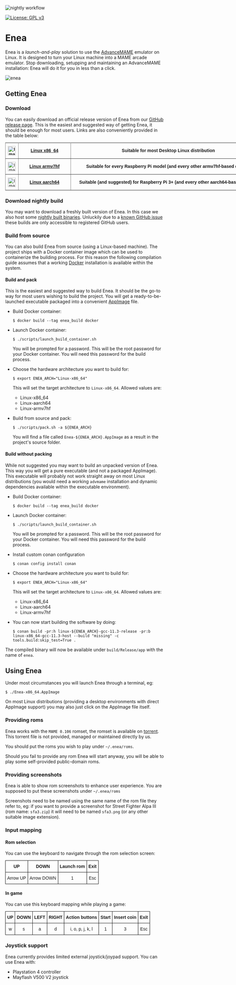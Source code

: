 ![nightly workflow](https://github.com/Slashcash/enea/actions/workflows/build-nightly.yml/badge.svg?branch=main)

[![License: GPL v3](https://img.shields.io/badge/License-GPLv3-blue.svg)](https://www.gnu.org/licenses/gpl-3.0)

# Enea
Enea is a *launch-and-play* solution to use the [AdvanceMAME](https://www.advancemame.it/) emulator on Linux. It is designed to turn your Linux machine into a MAME arcade emulator. Stop downloading, setupping and maintaining an AdvanceMAME installation: Enea will do it for you in less than a click.

![enea](https://i.ibb.co/KmNmqRf/enea-v0-1-0.png)

## Getting Enea
### Download
You can easily download an official release version of Enea from our [GitHub release page](https://github.com/Slashcash/enea/releases/latest). This is the easiest and suggested way of getting Enea, it should be enough for most users. Links are also conveniently provided in the table below:

<table style="border-collapse:collapse;border-spacing:0;margin:0px auto;table-layout: fixed; width: 828px" class="tg"><colgroup><col style="width: 41px"><col style="width: 166px"><col style="width: 621px"></colgroup>
<tbody>
<tr><td style="border-color:inherit;border-style:solid;border-width:1px;font-family:Arial, sans-serif;font-size:14px;font-weight:bold;overflow:hidden;padding:10px 5px;text-align:center;vertical-align:middle;word-break:normal"><img src="https://i.ibb.co/McGkxQR/linux-220x256.png" alt="Image" width="25" height="29"></td><td style="border-color:inherit;border-style:solid;border-width:1px;font-family:Arial, sans-serif;font-size:14px;overflow:hidden;padding:10px 5px;text-align:center;vertical-align:middle;word-break:normal"><a href="https://github.com/Slashcash/enea/releases/latest/download/Enea-x86_64.AppImage" target="_blank" rel="noopener noreferrer"><span style="font-weight:bold">Linux x86_64</span></a></td>
<td style="border-color:inherit;border-style:solid;border-width:1px;font-family:Arial, sans-serif;font-size:14px;overflow:hidden;padding:10px 5px;text-align:center;vertical-align:middle;word-break:normal"><span style="font-weight:bold">Suitable for most Desktop Linux distribution</span></td></tr>
<tr><td style="border-color:inherit;border-style:solid;border-width:1px;font-family:Arial, sans-serif;font-size:14px;overflow:hidden;padding:10px 5px;text-align:center;vertical-align:middle;word-break:normal"><img src="https://i.ibb.co/tQfMWVv/raspberry-pi-200x256.png" alt="Image" width="25" height="29"></td><td style="border-color:inherit;border-style:solid;border-width:1px;font-family:Arial, sans-serif;font-size:14px;overflow:hidden;padding:10px 5px;text-align:center;vertical-align:middle;word-break:normal"><a href="https://github.com/Slashcash/enea/releases/latest/download/Enea-armv7hf.AppImage" target="_blank" rel="noopener noreferrer"><span style="font-weight:bold">Linux armv7hf</span></a></td>
<td style="border-color:inherit;border-style:solid;border-width:1px;font-family:Arial, sans-serif;font-size:14px;overflow:hidden;padding:10px 5px;text-align:center;vertical-align:middle;word-break:normal"><span style="font-weight:bold">Suitable for every Raspberry Pi model (and every other armv7hf-based device)</span></td></tr>
<tr><td style="border-color:inherit;border-style:solid;border-width:1px;font-family:Arial, sans-serif;font-size:14px;overflow:hidden;padding:10px 5px;text-align:center;vertical-align:middle;word-break:normal"><img src="https://i.ibb.co/tQfMWVv/raspberry-pi-200x256.png" alt="Image" width="25" height="29"></td><td style="border-color:inherit;border-style:solid;border-width:1px;font-family:Arial, sans-serif;font-size:14px;overflow:hidden;padding:10px 5px;text-align:center;vertical-align:middle;word-break:normal"><a href="https://github.com/Slashcash/enea/releases/latest/download/Enea-aarch64.AppImage" target="_blank" rel="noopener noreferrer"><span style="font-weight:bold">Linux aarch64</span></a></td>
<td style="border-color:inherit;border-style:solid;border-width:1px;font-family:Arial, sans-serif;font-size:14px;overflow:hidden;padding:10px 5px;text-align:center;vertical-align:middle;word-break:normal"><span style="font-weight:bold">Suitable (and suggested) for Raspberry Pi 3+ (and every other aarch64-based device)</span></td></tr>
</tbody></table>

### Download nightly build
You may want to download a freshly built version of Enea. In this case we also host some [nightly built binaries](https://github.com/Slashcash/enea/actions/workflows/build-nightly.yml). Unluckily due to a [known GitHub issue](https://github.com/actions/upload-artifact/issues/51) these builds are only accessible to registered GitHub users.

### Build from source
You can also build Enea from source (using a Linux-based machine). The project ships with a Docker container image which can be used to containerize the building process. For this reason the following compilation guide assumes that a working [Docker](https://www.docker.com/get-started/) installation is available within the system.

#### Build and pack
This is the easiest and suggested way to build Enea. It should be the go-to way for most users wishing to build the project. You will get a ready-to-be-launched executable packaged into a convenient [AppImage](https://appimage.org/) file.

- Build Docker container:

    `$ docker build --tag enea_build docker`

- Launch Docker container:

    `$ ./scripts/launch_build_container.sh`

    You will be prompted for a password. This will be the root password for your Docker container. You will need this password for the build process.

- Choose the hardware architecture you want to build for:

    `$ export ENEA_ARCH="Linux-x86_64"`

    This will set the target architecture to `Linux-x86_64`. Allowed values are:
    - Linux-x86_64
    - Linux-aarch64
    - Linux-armv7hf

- Build from source and pack:

    `$ ./scripts/pack.sh -a ${ENEA_ARCH}`

    You will find a file called `Enea-${ENEA_ARCH}.AppImage` as a result in the project's source folder.

#### Build without packing
While not suggested you may want to build an unpacked version of Enea. This way you will get a pure executable (and not a packaged AppImage). This executable will probably not work straight away on most Linux distributions (you would need a working `advmame` installation and dynamic dependencies available within the executable environment).

- Build Docker container:

    `$ docker build --tag enea_build docker`

- Launch Docker container:

    `$ ./scripts/launch_build_container.sh`

    You will be prompted for a password. This will be the root password for your Docker container. You will need this password for the build process.

- Install custom conan configuration

    `$ conan config install conan`

- Choose the hardware architecture you want to build for:

    `$ export ENEA_ARCH="Linux-x86_64"`

    This will set the target architecture to `Linux-x86_64`. Allowed values are:
    - Linux-x86_64
    - Linux-aarch64
    - Linux-armv7hf

- You can now start building the software by doing:

    `$ conan build -pr:h linux-${ENEA_ARCH}-gcc-11.3-release -pr:b linux-x86_64-gcc-11.3-host --build "missing" -c tools.build:skip_test=True .`

The compiled binary will now be available under `build/Release/app` with the name of `enea`.

## Using Enea
Under most circumstances you will launch Enea through a terminal, eg:

`$ ./Enea-x86_64.AppImage`

On most Linux distributions (providing a desktop environments with direct AppImage support) you may also just click on the AppImage file itself.

### Providing roms

Enea works with the `MAME 0.106` romset, the romset is available on [torrent](https://tinyurl.com/mrun3vku). This torrent file is not provided, managed or maintained directly by us.

You should put the roms you wish to play under `~/.enea/roms`.

Should you fail to provide any rom Enea will start anyway, you will be able to play some self-provided public-domain roms.

### Providing screenshots
Enea is able to show rom screenshots to enhance user experience. You are supposed to put these screenshots under `~/.enea/roms`

Screenshots need to be named using the same name of the rom file they refer to, eg: if you want to provide a screenshot for Street Fighter Alpa III (rom name: `sfa3.zip`) it will need to be named `sfa3.png` (or any other suitable image extension).

### Input mapping
#### Rom selection
You can use the keyboard to navigate through the rom selection screen:

<table style="border-collapse:collapse;border-spacing:0;margin:0px auto" class="tg"><thead><tr><th style="border-color:black;border-style:solid;border-width:1px;font-family:Arial, sans-serif;font-size:14px;font-weight:bold;overflow:hidden;padding:10px 5px;text-align:center;vertical-align:top;word-break:normal">UP</th><th style="border-color:black;border-style:solid;border-width:1px;font-family:Arial, sans-serif;font-size:14px;font-weight:bold;overflow:hidden;padding:10px 5px;text-align:center;vertical-align:top;word-break:normal">DOWN</th><th style="border-color:black;border-style:solid;border-width:1px;font-family:Arial, sans-serif;font-size:14px;font-weight:bold;overflow:hidden;padding:10px 5px;text-align:center;vertical-align:top;word-break:normal">Launch rom</th><th style="border-color:black;border-style:solid;border-width:1px;font-family:Arial, sans-serif;font-size:14px;font-weight:bold;overflow:hidden;padding:10px 5px;text-align:center;vertical-align:top;word-break:normal">Exit</th></tr></thead>
<tbody><tr><td style="border-color:black;border-style:solid;border-width:1px;font-family:Arial, sans-serif;font-size:14px;overflow:hidden;padding:10px 5px;text-align:center;vertical-align:top;word-break:normal">Arrow UP</td><td style="border-color:black;border-style:solid;border-width:1px;font-family:Arial, sans-serif;font-size:14px;overflow:hidden;padding:10px 5px;text-align:center;vertical-align:top;word-break:normal">Arrow DOWN</td><td style="border-color:black;border-style:solid;border-width:1px;font-family:Arial, sans-serif;font-size:14px;overflow:hidden;padding:10px 5px;text-align:center;vertical-align:top;word-break:normal">1</td><td style="border-color:black;border-style:solid;border-width:1px;font-family:Arial, sans-serif;font-size:14px;overflow:hidden;padding:10px 5px;text-align:center;vertical-align:top;word-break:normal">Esc</td></tr></tbody></table>

#### In game
You can use this keyboard mapping while playing a game:

<table style="border-collapse:collapse;border-spacing:0;margin:0px auto" class="tg"><thead>
<tr><th style="border-color:black;border-style:solid;border-width:1px;font-family:Arial, sans-serif;font-size:14px;font-weight:bold;overflow:hidden;padding:10px 5px;text-align:center;vertical-align:top;word-break:normal">UP</th><th style="border-color:black;border-style:solid;border-width:1px;font-family:Arial, sans-serif;font-size:14px;font-weight:bold;overflow:hidden;padding:10px 5px;text-align:center;vertical-align:top;word-break:normal">DOWN</th><th style="border-color:black;border-style:solid;border-width:1px;font-family:Arial, sans-serif;font-size:14px;font-weight:bold;overflow:hidden;padding:10px 5px;text-align:center;vertical-align:top;word-break:normal">LEFT</th><th style="border-color:black;border-style:solid;border-width:1px;font-family:Arial, sans-serif;font-size:14px;font-weight:bold;overflow:hidden;padding:10px 5px;text-align:center;vertical-align:top;word-break:normal">RIGHT</th>
<th style="border-color:black;border-style:solid;border-width:1px;font-family:Arial, sans-serif;font-size:14px;font-weight:bold;overflow:hidden;padding:10px 5px;text-align:center;vertical-align:top;word-break:normal">Action buttons</th><th style="border-color:black;border-style:solid;border-width:1px;font-family:Arial, sans-serif;font-size:14px;font-weight:bold;overflow:hidden;padding:10px 5px;text-align:center;vertical-align:top;word-break:normal">Start</th><th style="border-color:black;border-style:solid;border-width:1px;font-family:Arial, sans-serif;font-size:14px;font-weight:bold;overflow:hidden;padding:10px 5px;text-align:center;vertical-align:top;word-break:normal">Insert coin</th><th style="border-color:black;border-style:solid;border-width:1px;font-family:Arial, sans-serif;font-size:14px;font-weight:bold;overflow:hidden;padding:10px 5px;text-align:center;vertical-align:top;word-break:normal">Exit<br></th></tr>
</thead>
<tbody>
<tr><td style="border-color:black;border-style:solid;border-width:1px;font-family:Arial, sans-serif;font-size:14px;overflow:hidden;padding:10px 5px;text-align:center;vertical-align:top;word-break:normal">w</td><td style="border-color:black;border-style:solid;border-width:1px;font-family:Arial, sans-serif;font-size:14px;overflow:hidden;padding:10px 5px;text-align:center;vertical-align:top;word-break:normal">s</td><td style="border-color:black;border-style:solid;border-width:1px;font-family:Arial, sans-serif;font-size:14px;overflow:hidden;padding:10px 5px;text-align:center;vertical-align:top;word-break:normal">a</td><td style="border-color:black;border-style:solid;border-width:1px;font-family:Arial, sans-serif;font-size:14px;overflow:hidden;padding:10px 5px;text-align:center;vertical-align:top;word-break:normal">d</td>
<td style="border-color:black;border-style:solid;border-width:1px;font-family:Arial, sans-serif;font-size:14px;overflow:hidden;padding:10px 5px;text-align:center;vertical-align:top;word-break:normal">i, o, p, j, k, l</td><td style="border-color:black;border-style:solid;border-width:1px;font-family:Arial, sans-serif;font-size:14px;overflow:hidden;padding:10px 5px;text-align:center;vertical-align:top;word-break:normal">1</td><td style="border-color:black;border-style:solid;border-width:1px;font-family:Arial, sans-serif;font-size:14px;overflow:hidden;padding:10px 5px;text-align:center;vertical-align:top;word-break:normal">3</td><td style="border-color:black;border-style:solid;border-width:1px;font-family:Arial, sans-serif;font-size:14px;overflow:hidden;padding:10px 5px;text-align:center;vertical-align:top;word-break:normal">Esc</td></tr>
</tbody></table>

### Joystick support
Enea currently provides limited external joystick/joypad support. You can use Enea with:

- Playstation 4 controller
- Mayflash V500 V2 joystick
